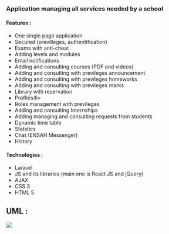 <h3>Application managing all services needed by a school</h3>
<h4>Features : </h4>
<ul>
    <li>One single page application</li>
    <li>Secured (previlleges, authentification)</li>
    <li>Exams with anti-cheat</li>
    <li>Adding levels and modules</li>
    <li>Email notifications</li>
    <li>Adding and consulting courses (PDF and videos)</li>
    <li>Adding and consulting with previleges announcement</li>
    <li>Adding and consulting with previleges homeworks</li>
    <li>Adding and consulting with previleges marks</li>
    <li>Library with reservation</li>
    <li>Profiles/li>
    <li>Roles management with previleges</li>
    <li>Adding and consulting Internships</li>
    <li>Adding managing and consulting requests from students</li>
    <li>Dynamic time table</li>
    <li>Statstics</li>
    <li>Chat (ENSAH Messenger)</li>
    <li>History</li>
</ul>
<h4>Technologies : </h4>
<ul>
    <li>Laravel</li>
    <li>JS and its libraries (main one is React JS and jQuery)</li>
    <li>AJAX</li>
    <li>CSS 3</li>
    <li>HTML 5</li>
</ul>
<h2>UML : </h2>
<img src="https://user-images.githubusercontent.com/77809116/132948540-dc02ed05-4fbd-4197-a96e-a2b4b70821ad.jpg"/>

